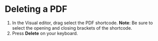 # Deleting a PDF

1. In the Visual editor, drag select the PDF shortcode. **Note**: Be sure to select the opening and closing brackets of the shortcode.
2. Press **Delete** on your keyboard. 